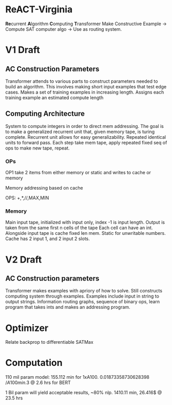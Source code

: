 # ReACT-Virginia
**Re**current **A**lgorithm **C**omputing **T**ransformer
Make Constructive Example -> Compute SAT computer algo -> Use as routing system.

# V1 Draft
## AC Construction Parameters
Transformer attends to various parts to construct parameters needed to build an algorithm.
This involves making short input examples that test edge cases.
Makes a set of training examples in increasing length. Assigns each training example an estimated compute length

## Computing Architecture
System to compute integers in order to direct mem addressing.
The goal is to make a generalized recurrent unit that, given memory tape, is turing complete.
Recurrent unit allows for easy generalizability. Repeated identical units to forward pass.
Each step take mem tape, apply repeated fixed seq of ops to make new tape, repeat.
### OPs
OP1 take 2 items from either memory or static and writes to cache or memory

Memory addressing based on cache

OPS: +,*,//,MAX,MIN

### Memory
Main input tape, initialized with input only, index -1 is input length.
Output is taken from the same first n cells of the tape
Each cell can have an int.
Alongside input tape is cache fixed len mem.
Static for unwritable numbers.
Cache has 2 input 1, and 2 input 2 slots.

# V2 Draft
## AC Construction parameters 
Transformer makes examples with apriory of how to solve. Still constructs computing system through examples. Examples include input in string to output strings. Information routing graphs, sequence of binary ops, learn program that takes ints and makes an addressing program.


# Optimizer
Relate backprop to differentiable SATMax


# Computation

110 mil param model: 155.112 min for 1xA100. 0.01873358730628398 $/A100 min. 3$ @ 2.6 hrs for BERT

1 Bil param will yield acceptable results, ~80% nlp. 1410.11 min, 26.416$ @ 23.5 hrs
